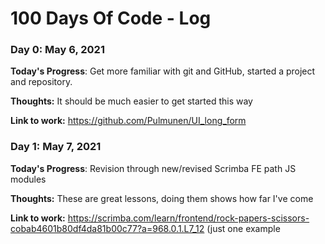 # 100 Days Of Code - Log

### Day 0: May 6, 2021 

**Today's Progress**: Get more familiar with git and GitHub, started a project and repository.

**Thoughts:** It should be much easier to get started this way

**Link to work:** https://github.com/Pulmunen/UI_long_form

### Day 1: May 7, 2021

**Today's Progress**: Revision through new/revised Scrimba FE path JS modules

**Thoughts:** These are great lessons, doing them shows how far I've come

**Link to work:** https://scrimba.com/learn/frontend/rock-papers-scissors-cobab4601b80df4da81b00c77?a=968.0.1.L7_12 (just one example

